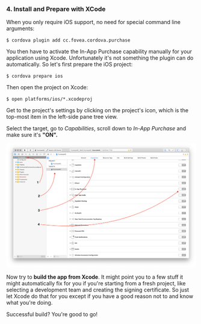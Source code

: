 ### 4. Install and Prepare with XCode

When you only require iOS support, no need for special command line arguments:

```text
$ cordova plugin add cc.fovea.cordova.purchase
```

You then have to activate the In-App Purchase capability manually for your application using Xcode. Unfortunately it's not something the plugin can do automatically. So let's first prepare the iOS project:

```text
$ cordova prepare ios
```

Then open the project on Xcode:

```text
$ open platforms/ios/*.xcodeproj
```

Get to the project's settings by clicking on the project's icon, which is the top-most item in the left-side pane tree view.

Select the target, go to _Capabilities_, scroll down to _In-App Purchase_ and make sure it's **"ON".**

![Enabling In-App Purchase Capability in Xcode](../.gitbook/assets/xcode-iap-capability.png)

Now try to **build the app from Xcode**. It might point you to a few stuff it might automatically fix for you if you're starting from a fresh project, like selecting a development team and creating the signing certificate. So just let Xcode do that for you except if you have a good reason not to and know what you're doing.

Successful build? You're good to go!


